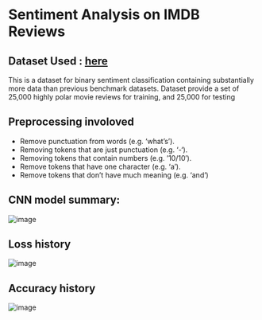 # Sentiment Analysis on IMDB Reviews

## Dataset Used :  [here]
This is a dataset for binary sentiment classification containing substantially more data than previous benchmark datasets. Dataset provide a set of 25,000 highly polar movie reviews for training, and 25,000 for testing

## Preprocessing involoved
* Remove punctuation from words (e.g. ‘what’s’).
* Removing tokens that are just punctuation (e.g. ‘-‘).
* Removing tokens that contain numbers (e.g. ’10/10′).
* Remove tokens that have one character (e.g. ‘a’).
* Remove tokens that don’t have much meaning (e.g. ‘and’)

## CNN model summary:
![image](https://drive.google.com/uc?id=1zwZUkbtpG1LgkazgysgCfaVpT4lo6CVm)
## Loss history
![image](https://drive.google.com/uc?id=1z2zMn9N8nAMxTETUeDVz8rZieg_4szbE)
## Accuracy history
![image](https://drive.google.com/uc?id=1FqnzRcC5lwfMY7nvqntJIj6iXprROmcv)

[here]: <http://ai.stanford.edu/~amaas/data/sentiment>
